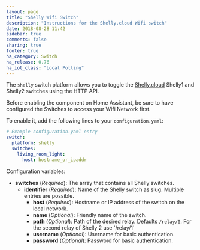 ```yaml
---
layout: page
title: "Shelly Wifi Switch"
description: "Instructions for the Shelly.cloud Wifi switch"
date: 2018-08-28 11:42
sidebar: true
comments: false
sharing: true
footer: true
ha_category: Switch
ha_release: 0.76
ha_iot_class: "Local Polling"
---
```



The `shelly` switch platform allows you to toggle the [Shelly.cloud](https://shelly.cloud) Shelly1 and Shelly2 switches using the HTTP API.

Before enabling the component on Home Assistant, be sure to have configured the Switches to access your Wifi Network first.

To enable it, add the following lines to your `configuration.yaml`:

```yaml
# Example configuration.yaml entry
switch:
  platform: shelly
  switches:
    living_room_light:
      host: hostname_or_ipaddr
```

Configuration variables:

- **switches** (*Required*): The array that contains all Shelly switches.
  - **identifier** (*Required*): Name of the Shelly switch as slug. Multiple entries are possible.
    - **host** (*Required*): Hostname or IP address of the switch on the local network.
    - **name** (*Optional*): Friendly name of the switch.
    - **path** (*Optional*): Path of the desired relay. Defaults `/relay/0`. For the second relay of Shelly 2 use '/relay/1'
    - **username** (*Optional*): Username for basic authentication.
    - **password** (*Optional*): Password for basic authentication.
